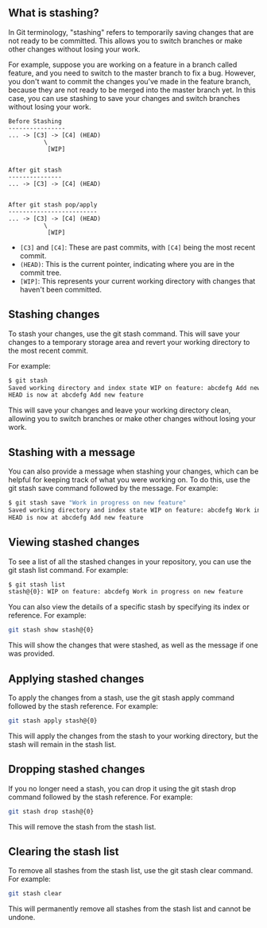 ## What is stashing?

In Git terminology, "stashing" refers to temporarily saving changes that are not ready to be committed. This allows you to switch branches or make other changes without losing your work.

For example, suppose you are working on a feature in a branch called feature, and you need to switch to the master branch to fix a bug. However, you don't want to commit the changes you've made in the feature branch, because they are not ready to be merged into the master branch yet. In this case, you can use stashing to save your changes and switch branches without losing your work.

```
Before Stashing
----------------
... -> [C3] -> [C4] (HEAD)
          \
           [WIP]


After git stash
---------------
... -> [C3] -> [C4] (HEAD)


After git stash pop/apply
-------------------------
... -> [C3] -> [C4] (HEAD)
          \
           [WIP]
```

- `[C3]` and `[C4]`: These are past commits, with `[C4]` being the most recent commit.
- `(HEAD)`: This is the current pointer, indicating where you are in the commit tree.
- `[WIP]`: This represents your current working directory with changes that haven't been committed.
    
## Stashing changes

To stash your changes, use the git stash command. This will save your changes to a temporary storage area and revert your working directory to the most recent commit.

For example:

```bash
$ git stash
Saved working directory and index state WIP on feature: abcdefg Add new feature
HEAD is now at abcdefg Add new feature
```

This will save your changes and leave your working directory clean, allowing you to switch branches or make other changes without losing your work.

## Stashing with a message

You can also provide a message when stashing your changes, which can be helpful for keeping track of what you were working on. To do this, use the git stash save command followed by the message. For example:

```bash
$ git stash save "Work in progress on new feature"
Saved working directory and index state WIP on feature: abcdefg Work in progress on new feature
HEAD is now at abcdefg Add new feature
```

## Viewing stashed changes

To see a list of all the stashed changes in your repository, you can use the git stash list command. For example:

```bash
$ git stash list
stash@{0}: WIP on feature: abcdefg Work in progress on new feature
```

You can also view the details of a specific stash by specifying its index or reference. For example:

```bash
git stash show stash@{0}
```

This will show the changes that were stashed, as well as the message if one was provided.

## Applying stashed changes

To apply the changes from a stash, use the git stash apply command followed by the stash reference. For example:

```bash
git stash apply stash@{0}
```

This will apply the changes from the stash to your working directory, but the stash will remain in the stash list.

## Dropping stashed changes

If you no longer need a stash, you can drop it using the git stash drop command followed by the stash reference. For example:

```bash
git stash drop stash@{0}
```

This will remove the stash from the stash list.

## Clearing the stash list

To remove all stashes from the stash list, use the git stash clear command. For example:

```bash
git stash clear
```

This will permanently remove all stashes from the stash list and cannot be undone.
